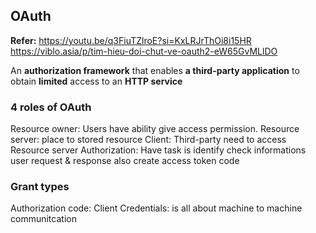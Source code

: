 ## OAuth 
**Refer:**
https://youtu.be/q3FiuTZlroE?si=KxLRJrThOi8i15HR
https://viblo.asia/p/tim-hieu-doi-chut-ve-oauth2-eW65GvMLlDO

An **authorization framework** that enables **a third-party application** to obtain **limited** access to an **HTTP service**

###  4 roles of OAuth
Resource owner: Users have ability give access permission.
Resource server: place to stored resource
Client: Third-party need to access Resource server
Authorization: Have task is identify check informations user request & response also create access token code

### Grant types
Authorization code:
Client Credentials: is all about machine to machine communitcation


